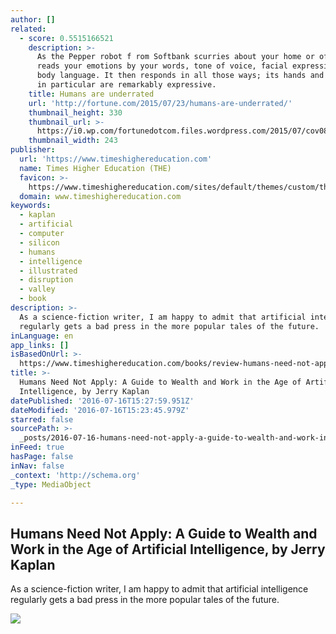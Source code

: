 ```yaml
---
author: []
related:
  - score: 0.5515166521
    description: >-
      As the Pepper robot f rom Softbank scurries about your home or office, it
      reads your emotions by your words, tone of voice, facial expressions, and
      body language. It then responds in all those ways; its hands and posture
      in particular are remarkably expressive.
    title: Humans are underrated
    url: 'http://fortune.com/2015/07/23/humans-are-underrated/'
    thumbnail_height: 330
    thumbnail_url: >-
      https://i0.wp.com/fortunedotcom.files.wordpress.com/2015/07/cov08_ainside.jpg?fit=440%2C330&ssl=1
    thumbnail_width: 243
publisher:
  url: 'https://www.timeshighereducation.com'
  name: Times Higher Education (THE)
  favicon: >-
    https://www.timeshighereducation.com/sites/default/themes/custom/the_responsive/favicon.ico
  domain: www.timeshighereducation.com
keywords:
  - kaplan
  - artificial
  - computer
  - silicon
  - humans
  - intelligence
  - illustrated
  - disruption
  - valley
  - book
description: >-
  As a science-fiction writer, I am happy to admit that artificial intelligence
  regularly gets a bad press in the more popular tales of the future.
inLanguage: en
app_links: []
isBasedOnUrl: >-
  https://www.timeshighereducation.com/books/review-humans-need-not-apply-jerry-kaplan
title: >-
  Humans Need Not Apply: A Guide to Wealth and Work in the Age of Artificial
  Intelligence, by Jerry Kaplan
datePublished: '2016-07-16T15:27:59.951Z'
dateModified: '2016-07-16T15:23:45.979Z'
starred: false
sourcePath: >-
  _posts/2016-07-16-humans-need-not-apply-a-guide-to-wealth-and-work-in-the-age.md
inFeed: true
hasPage: false
inNav: false
_context: 'http://schema.org'
_type: MediaObject

---
```

<article style=""><h1>Humans Need Not Apply: A Guide to Wealth and Work in the Age of Artificial Intelligence, by Jerry Kaplan</h1><p>As a science-fiction writer, I am happy to admit that artificial intelligence regularly gets a bad press in the more popular tales of the future.</p><img src="https://www.timeshighereducation.com/sites/default/files/book-review-humans-need-not-apply-jerry-kaplan.jpg" /></article>